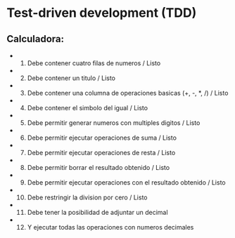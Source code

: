 # Test-driven development (TDD)

## Calculadora:
- 1. Debe contener cuatro filas de numeros / Listo
- 2. Debe contener un titulo / Listo
- 3. Debe contener una columna de operaciones basicas (+, -, *, /) / Listo
- 4. Debe contener el simbolo del igual / Listo
- 5. Debe permitir generar numeros con multiples digitos / Listo
- 6. Debe permitir ejecutar operaciones de suma / Listo
- 7. Debe permitir ejecutar operaciones de resta / Listo
- 8. Debe permitir borrar el resultado obtenido / Listo
- 9. Debe permitir ejecutar operaciones con el resultado obtenido / Listo
- 10. Debe restringir la division por cero / Listo
- 11. Debe tener la posibilidad de adjuntar un decimal 
- 12. Y ejecutar todas las operaciones con numeros decimales
